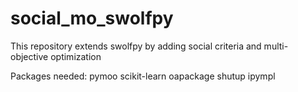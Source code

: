 # social_mo_swolfpy
This repository extends swolfpy by adding social criteria and multi-objective optimization

Packages needed:
pymoo
scikit-learn
oapackage
shutup
ipympl